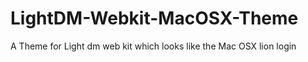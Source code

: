 LightDM-Webkit-MacOSX-Theme
===========================

A Theme for Light dm web kit which looks like the Mac OSX lion login 